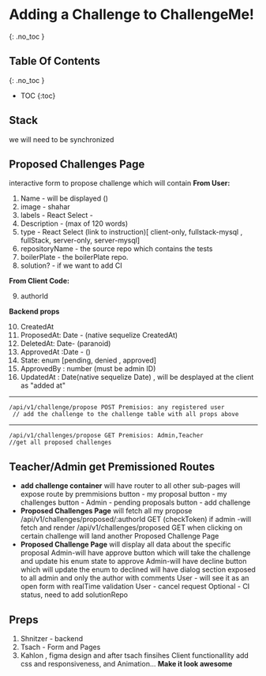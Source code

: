 # Adding a Challenge to ChallengeMe!
{: .no_toc }

## Table Of Contents
{: .no_toc }
- TOC
{:toc}
## Stack

we will need to be synchronized

## **Proposed Challenges Page**

interactive form to propose challenge which will contain
**From User:**

1.  Name - will be displayed ()
2.  image - shahar
3.  labels - React Select -
4.  Description - (max of 120 words)
5.  type - React Select (link to instruction)[
    client-only,
    fullstack-mysql ,
    fullStack,
    server-only,
    server-mysql]
6.  repositoryName - the source repo which contains the tests
7.  boilerPlate - the boilerPlate repo.
8.  solution? - if we want to add CI

**From Client Code:**

9.  authorId

**Backend props**

10. CreatedAt
11. ProposedAt: Date - (native sequelize CreatedAt)
12. DeletedAt: Date- (paranoid)
13. ApprovedAt :Date - ()
14. State: enum [pending, denied , approved]
15. ApprovedBy : number (must be admin ID)
16. UpdatedAt : Date(native sequelize Date) , will be desplayed at the client as "added at"

---

    /api/v1/challenge/propose POST Premisios: any registered user
     // add the challenge to the challenge table with all props above

---

    /api/v1/challenges/propose GET Premisios: Admin,Teacher
    //get all proposed challenges

## Teacher/Admin get Premissioned Routes

- **add challenge container**
  will have router to all other sub-pages
  will expose route by premmisions
  button - my proposal
  button - my challenges
  button - Admin - pending proposals
  button - add challenge
- **Proposed Challenges Page**
  will fetch all my propose /api/v1/challenges/proposed/:authorId GET (checkToken)
  if admin -will fetch and render /api/v1/challenges/proposed GET
  when clicking on certain challenge will land another Proposed Challenge Page
- **Proposed Challenge Page**
  will display all data about the specific proposal
  Admin-will have approve button which will take the challenge and update his enum state to approve
  Admin-will have decline button which will update the enum to declined
  will have dialog section exposed to all admin and only the author with comments
  User - will see it as an open form with realTime validation
  User - cancel request
  Optional - CI status, need to add solutionRepo

## Preps

1.  Shnitzer - backend
2.  Tsach - Form and Pages
3.  Kahlon , figma design and after tsach finsihes Client functionallity add css and responsiveness, and Animation... **Make it look awesome**
